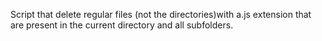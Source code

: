 Script that delete regular files (not the directories)with a.js extension that are present in the current directory and all subfolders.
